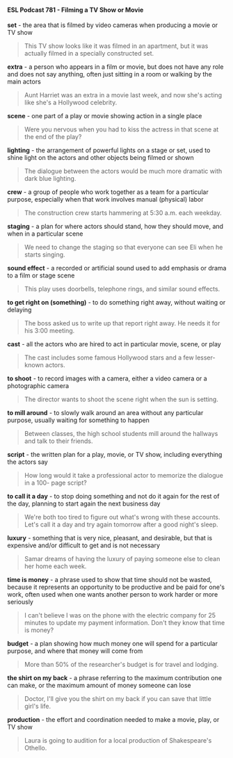 #### ESL Podcast 781 - Filming a TV Show or Movie

**set** - the area that is filmed by video cameras when producing a movie or TV
show

> This TV show looks like it was filmed in an apartment, but it was actually filmed
in a specially constructed set.

**extra** - a person who appears in a film or movie, but does not have any role and
does not say anything, often just sitting in a room or walking by the main actors

> Aunt Harriet was an extra in a movie last week, and now she's acting like she's
a Hollywood celebrity.

**scene** - one part of a play or movie showing action in a single place

> Were you nervous when you had to kiss the actress in that scene at the end of
the play?

**lighting** - the arrangement of powerful lights on a stage or set, used to shine
light on the actors and other objects being filmed or shown

> The dialogue between the actors would be much more dramatic with dark blue
lighting.

**crew** - a group of people who work together as a team for a particular purpose,
especially when that work involves manual (physical) labor

> The construction crew starts hammering at 5:30 a.m. each weekday.

**staging** - a plan for where actors should stand, how they should move, and
when in a particular scene

> We need to change the staging so that everyone can see Eli when he starts
singing.

**sound effect** - a recorded or artificial sound used to add emphasis or drama to a
film or stage scene

> This play uses doorbells, telephone rings, and similar sound effects.

**to get right on (something)** - to do something right away, without waiting or
delaying

> The boss asked us to write up that report right away. He needs it for his 3:00
meeting.

**cast** - all the actors who are hired to act in particular movie, scene, or play

> The cast includes some famous Hollywood stars and a few lesser-known
actors.

**to shoot** - to record images with a camera, either a video camera or a
photographic camera

> The director wants to shoot the scene right when the sun is setting.

**to mill around** - to slowly walk around an area without any particular purpose,
usually waiting for something to happen

> Between classes, the high school students mill around the hallways and talk to
their friends.

**script** - the written plan for a play, movie, or TV show, including everything the
actors say

> How long would it take a professional actor to memorize the dialogue in a 100-
page script?

**to call it a day** - to stop doing something and not do it again for the rest of the
day, planning to start again the next business day

> We're both too tired to figure out what's wrong with these accounts. Let's call it
a day and try again tomorrow after a good night's sleep.

**luxury** - something that is very nice, pleasant, and desirable, but that is
expensive and/or difficult to get and is not necessary

> Samar dreams of having the luxury of paying someone else to clean her home
each week.

**time is money** - a phrase used to show that time should not be wasted,
because it represents an opportunity to be productive and be paid for one's work,
often used when one wants another person to work harder or more seriously

> I can't believe I was on the phone with the electric company for 25 minutes to
update my payment information. Don't they know that time is money?

**budget** - a plan showing how much money one will spend for a particular
purpose, and where that money will come from

> More than 50% of the researcher's budget is for travel and lodging.

**the shirt on my back** - a phrase referring to the maximum contribution one can
make, or the maximum amount of money someone can lose

> Doctor, I'll give you the shirt on my back if you can save that little girl's life.

**production** - the effort and coordination needed to make a movie, play, or TV
show

> Laura is going to audition for a local production of Shakespeare's Othello.

